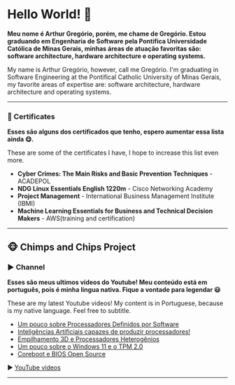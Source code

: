 # Hello World! 👋

__Meu nome é Arthur Gregório, porém, me chame de Gregório. Estou graduando em Engenharia de Software pela Pontifica Universidade Católica de Minas Gerais, minhas áreas de atuação favoritas são: software architecture, hardware architecture e operating systems.__

My name is Arthur Gregório, however, call me Gregório. I'm graduating in Software Engineering at the Pontifical Catholic University of Minas Gerais, my favorite areas of expertise are: software architecture, hardware architecture and operating systems.

___
### 📜 Certificates

__Esses são alguns dos certificados que tenho, espero aumentar essa lista ainda 😋.__

These are some of the certificates I have, I hope to increase this list even more.

- **Cyber Crimes: The Main Risks and Basic Prevention Techniques** - ACADEPOL
- **NDG Linux Essentials English 1220m** - Cisco Networking Academy
- **Project Management** - International Business Management Institute (IBMI)
- **Machine Learning Essentials for Business and Technical Decision Makers** - AWS(training and certification)

___

## 🐵 Chimps and Chips Project

### ▶️ Channel

__Esses são meus ultimos vídeos do Youtube! Meu conteúdo está em português, pois é minha lingua nativa. Fique a vontade para legendar 😃__

These are my latest Youtube videos! My content is in Portuguese, because is my native language. Feel free to subtitle.

<!-- YOUTUBE-VIDEOS-LIST:START -->
- [Um pouco sobre Processadores Definidos por Software](https://www.youtube.com/watch?v=ew6tv8YUNJg)
- [Inteligências Artificiais capazes de produzir processadores!](https://www.youtube.com/watch?v=UxinZr_1L4s)
- [Empilhamento 3D e Processadores Heterogênios](https://www.youtube.com/watch?v=eL-QkE1kCR4)
- [Um pouco sobre o Windows 11 e o TPM 2.0](https://www.youtube.com/watch?v=X5EqVyEAt5g)
- [Coreboot e BIOS Open Source](https://www.youtube.com/watch?v=Zl_XYfAyNc0)
<!-- YOUTUBE-VIDEOS-LIST:END -->

▶ [YouTube videos](https://www.youtube.com/channel/UCAlswkPpSbd4ip_oGcTQZWg?sub_confirmation=1)

___
